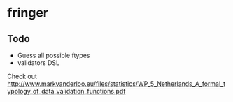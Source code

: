 # fringer

## Todo

- Guess all possible ftypes
- validators DSL

Check out
http://www.markvanderloo.eu/files/statistics/WP_5_Netherlands_A_formal_typology_of_data_validation_functions.pdf